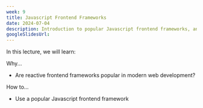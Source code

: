```yaml
---
week: 9
title: Javascript Frontend Frameworks
date: 2024-07-04
description: Introduction to popular Javascript frontend frameworks, and common programming patterns used in reactive frontend development.
googleSlidesUrl:
---
```


In this lecture, we will learn:

Why...

- Are reactive frontend frameworks popular in modern web development?

How to...

- Use a popular Javascript frontend framework
